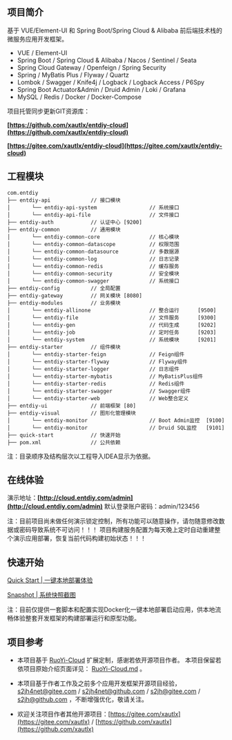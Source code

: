 ## 项目简介

基于 VUE/Element-UI 和 Spring Boot/Spring Cloud & Alibaba 前后端技术栈的微服务应用开发框架。

* VUE / Element-UI
* Spring Boot / Spring Cloud & Alibaba / Nacos / Sentinel / Seata
* Spring Cloud Gateway / Openfeign / Spring Security
* Spring / MyBatis Plus / Flyway / Quartz
* Lombok / Swagger / Knife4j / Logback / Logback Access / P6Spy
* Spring Boot Actuator&Admin / Druid Admin / Loki / Grafana
* MySQL / Redis / Docker / Docker-Compose

项目托管同步更新GIT资源库：

**[https://github.com/xautlx/entdiy-cloud](https://github.com/xautlx/entdiy-cloud)**

**[https://gitee.com/xautlx/entdiy-cloud](https://gitee.com/xautlx/entdiy-cloud)**

## 工程模块

~~~
com.entdiy 
├── entdiy-api             // 接口模块
│       └── entdiy-api-system                 // 系统接口
│       └── entdiy-api-file                   // 文件接口
├── entdiy-auth            // 认证中心 [9200]
├── entdiy-common          // 通用模块
│       └── entdiy-common-core                // 核心模块
│       └── entdiy-common-datascope           // 权限范围
│       └── entdiy-common-datasource          // 多数据源
│       └── entdiy-common-log                 // 日志记录
│       └── entdiy-common-redis               // 缓存服务
│       └── entdiy-common-security            // 安全模块
│       └── entdiy-common-swagger             // 系统接口
├── entdiy-config          // 全局配置
├── entdiy-gateway         // 网关模块 [8080]
├── entdiy-modules         // 业务模块
│       └── entdiy-allinone                   // 整合运行      [9500]
│       └── entdiy-file                       // 文件服务      [9300]
│       └── entdiy-gen                        // 代码生成      [9202]
│       └── entdiy-job                        // 定时任务      [9203]
│       └── entdiy-system                     // 系统模块      [9201]
├── entdiy-starter         // 组件模块
│       └── entdiy-starter-feign              // Feign组件
│       └── entdiy-starter-flyway             // Flyway组件
│       └── entdiy-starter-logger             // 日志组件
│       └── entdiy-starter-mybatis            // MyBatisPlus组件
│       └── entdiy-starter-redis              // Redis组件
│       └── entdiy-starter-swagger            // Swagger组件
│       └── entdiy-starter-web                // Web整合定义
├── entdiy-ui              // 前端框架 [80]
├── entdiy-visual          // 图形化管理模块
│       └── entdiy-monitor                    // Boot Admin监控  [9100]
│       └── entdiy-monitor                    // Druid SQL监控   [9101]
├── quick-start            // 快速开始
├── pom.xml                // 公共依赖
~~~

注：目录顺序及结构层次以工程导入IDEA显示为依据。

## 在线体验

演示地址：**[http://cloud.entdiy.com/admin](http://cloud.entdiy.com/admin)** 默认登录账户密码：admin/123456

注：目前项目尚未做任何演示锁定控制，所有功能可以随意操作，请勿随意修改数据或密码导致系统不可访问！！！
项目构建服务配置为每天晚上定时自动重建整个演示应用部署，恢复当前代码构建初始状态！！！

## 快速开始

[Quick Start | 一键本地部署体验](./quick-start/README.md) 

[Snapshot | 系统快照截图](./quick-start/Snapshot.md) 

注：目前仅提供一套脚本和配置实现Docker化一键本地部署启动应用，供本地流畅体验整套开发框架的构建部署运行和原型功能。

## 项目参考

* 本项目基于 [RuoYi-Cloud](https://gitee.com/y_project/RuoYi-Cloud) 扩展定制，感谢若依开源项目作者。
本项目保留若依项目原始介绍页面详见： [RuoYi-Cloud.md](./RuoYi-Cloud.md) 。

* 本项目基于作者工作及之前多个应用开发框架开源项目经验，
 [s2jh4net@gitee.com](https://gitee.com/xautlx/s2jh4net)  / [s2jh4net@github.com](https://github.com/xautlx/s2jh4net) / 
 [s2jh@gitee.com](https://gitee.com/xautlx/s2jh)  / [s2jh@github.com](https://github.com/xautlx/s2jh) ，不断增强优化，敬请关注。
 
* 欢迎关注项目作者其他开源项目：[https://gitee.com/xautlx](https://gitee.com/xautlx) / [https://github.com/xautlx](https://github.com/xautlx) 

